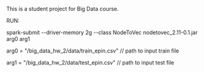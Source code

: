 This is a student project for Big Data course.


RUN:

spark-submit --driver-memory 2g --class NodeToVec nodetovec_2.11-0.1.jar arg0 arg1


arg0 = "/big_data_hw_2/data/train_epin.csv" // path to input train file

arg1 = "/big_data_hw_2/data/test_epin.csv" // path to input test file

